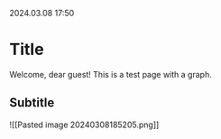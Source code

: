 2024.03.08 17:50

# Title
 Welcome, dear guest! This is a test page with a graph.

## Subtitle

![[Pasted image 20240308185205.png]]